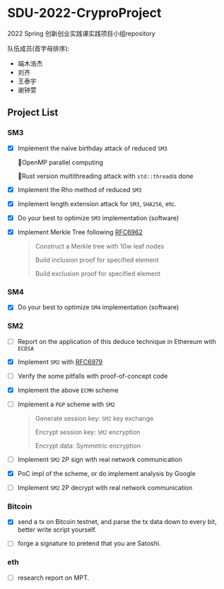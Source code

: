 # SDU-2022-CryproProject

2022 Spring 创新创业实践课实践项目小组repository

队伍成员(首字母排序):

- 端木浩杰
- 刘齐
- 王泰宇
- 谢钟萱

## Project List

### SM3

- [x] Implement the naive birthday attack of reduced `SM3`

  📢OpenMP parallel computing

  📢Rust version multithreading attack with `std::thread`is done

- [x] Implement the Rho method of reduced `SM3`

- [x] Implement length extension attack for `SM3`, `SHA256`, etc.

- [x] Do your best to optimize `SM3` implementation (software)

- [x] Implement Merkle Tree following [RFC6962](https://www.rfc-editor.org/info/rfc6962)

  > Construct a Merkle tree with 10w leaf nodes
  >
  > Build inclusion proof for specified element
  >
  > Build exclusion proof for specified element  

### SM4

- [x] Do your best to optimize `SM4` implementation (software)

### SM2

- [ ] Report on the application of this deduce technique in Ethereum with `ECDSA`

- [x] Implement `SM2` with [RFC6979](https://www.rfc-editor.org/info/rfc6979)

- [ ] Verify the some pitfalls with proof-of-concept code

- [x] Implement the above `ECMH` scheme

- [ ] Implement a `PGP` scheme with `SM2`

  > Generate session key: `SM2` key exchange  
  >
  > Encrypt session key: `SM2` encryption  
  >
  > Encrypt data: Symmetric encryption  

- [ ] Implement `SM2` 2P sign with real network communication

- [x] PoC impl of the scheme, or do implement analysis by Google

- [ ] Implement `SM2` 2P decrypt with real network communication

### Bitcoin

- [x] send a tx on Bitcoin testnet, and parse the tx data down to every bit, better write script yourself.

- [ ] forge a signature to pretend that you are Satoshi.

### eth

- [ ] research report on MPT.
